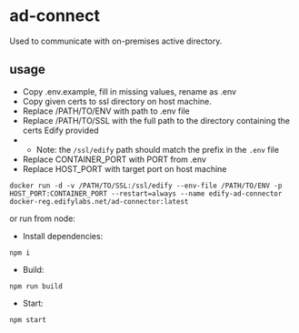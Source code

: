 # ad-connect
Used to communicate with on-premises active directory.

## usage
- Copy .env.example, fill in missing values, rename as .env
- Copy given certs to ssl directory on host machine.
- Replace /PATH/TO/ENV with path to .env file
- Replace /PATH/TO/SSL with the full path to the directory containing the certs Edify provided
- - Note: the `/ssl/edify` path should match the prefix in the `.env` file
- Replace CONTAINER_PORT with PORT from .env
- Replace HOST_PORT with target port on host machine
```
docker run -d -v /PATH/TO/SSL:/ssl/edify --env-file /PATH/TO/ENV -p HOST_PORT:CONTAINER_PORT --restart=always --name edify-ad-connector docker-reg.edifylabs.net/ad-connector:latest
```

or run from node:
- Install dependencies:
```
npm i
```
- Build:
```
npm run build
```
- Start:
```
npm start
```
